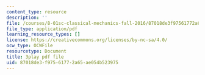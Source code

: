 ```yaml
---
content_type: resource
description: ''
file: /courses/8-01sc-classical-mechanics-fall-2016/87018de3f97561772a65ae054b523975_7JPHNCT1Qo.pdf
file_type: application/pdf
learning_resource_types: []
license: https://creativecommons.org/licenses/by-nc-sa/4.0/
ocw_type: OCWFile
resourcetype: Document
title: 3play pdf file
uid: 87018de3-f975-6177-2a65-ae054b523975
---
```

